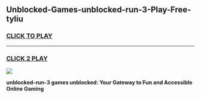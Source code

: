 
## Unblocked-Games-unblocked-run-3-Play-Free-tyliu
<h3>
<a href="https://premium76.site?title=unblocked-run-3&ref=12A">CLICK TO PLAY</a></h3>
<hr>

<h3>
<a href="https://premium76.site?title=unblocked-run-3&ref=12A">CLICK 2 PLAY</a>
  
</h3>

<a href="https://premium76.site?title=unblocked-run-3&ref=12A"><img src="https://clearcache.store/games.png"></a>


**unblocked-run-3 games unblocked: Your Gateway to Fun and Accessible Online Gaming**
